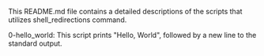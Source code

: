 This README.md file contains a detailed descriptions of the scripts that utilizes shell_redirections command.

  0-hello_world: This script prints "Hello, World", followed by a new line to the standard output.
